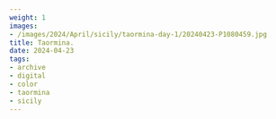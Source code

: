 ```yaml
---
weight: 1
images:
- /images/2024/April/sicily/taormina-day-1/20240423-P1080459.jpg
title: Taormina.
date: 2024-04-23
tags:
- archive
- digital
- color
- taormina
- sicily
---
```


